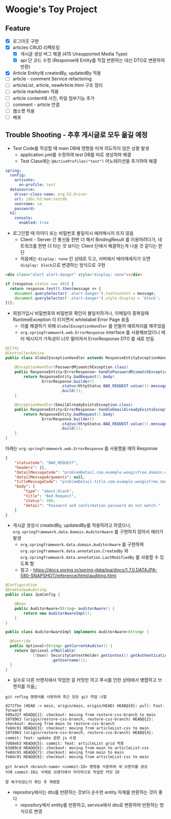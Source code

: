 # Woogie's Toy Project

## Feature
- [x] 로그아웃 구현
- [x] articles CRUD 리팩토링
  - [x] 게시글 생성 버그 해결 (415 Unsupported Media Type)
  - [x] api 단 코드 수정 (Response에 Entity를 직접 반환하는 대신 DTO로 변환하여 반환)
- [x] Article Entity에 createdBy, updatedBy 적용
- [ ] article - comment Service refactoring
- [ ] articleList, article, newArticle.html 구조 정리
- [ ] article markdown 적용
- [ ] article content에 사진, 파일 첨부기능 추가
- [ ] comment - article 연결
- [ ] 웹소켓 적용
- [ ] 배포

## Trouble Shooting - 추후 게시글로 모두 옮길 예정
- Test Code를 작성할 때 main DB에 영향을 미쳐 의도하지 않은 상황 발생
  - application.yml를 수정하여 test DB를 따로 생성하여 해결
  - Test Class에는 `@ActiveProfiles("test")` 어노테이션을 추가하여 해결

```yaml
spring:
  config:
    activate:
      on-profile: test
  datasource:
    driver-class-name: org.h2.Driver
    url: jdbc:h2:mem:testdb
    username: sa
    password:
  h2:
    console:
      enabled: true
```

- 로그인할 때 아이디 또는 비밀번호 불일치시 에러메시지 뜨지 않음
  - Client - Server 간 통신을 한번 더 해서 BindingResult 를 이용하려다가, 네트워크를 한번 더 타는 것 보다는 Client 단에서 해결하는게 나을 것 같다는 판단
  - 처음에는 `display: none` 인 상태로 두고, 서버에서 에러메세지가 오면 `display: block`으로 변경하는 방식으로 구현
```html
<div class="alert alert-danger" style="display: none"></div>
```
```javascript
if (response.status === 401) {
  return response.text().then(message => {
    document.querySelector('.alert-danger').textContent = message;
    document.querySelector('.alert-danger').style.display = 'block';  
})};
```

- 회원가입시 비밀번호와 비밀번호 확인이 불일치하거나, 이메일이 중복일때 RuntimeException 이 터지면서 whitelabel Error Page 표출
  - 이를 해결하기 위해 `GlobalExceptionHandler` 를 만들어 예외처리를 해주었음
  - `org.springframework.web.ErrorResponse` interface 를 사용해보았더니 에러 메시지가 가독성이 너무 떨어져서 ErrorResponse DTO 를 새로 만듬
```java
@Slf4j
@ControllerAdvice
public class GlobalExceptionHandler extends ResponseEntityExceptionHandler {

    @ExceptionHandler(PasswordMismatchException.class)
    public ResponseEntity<ErrorResponse> handlePasswordMismatchException(PasswordMismatchException e) {
        return ResponseEntity.badRequest().body(
                ErrorResponse.builder()
                        .status(HttpStatus.BAD_REQUEST.value()).message(e.getMessage())
                        .build());
    }

    @ExceptionHandler(EmailAlreadyExistsException.class)
    public ResponseEntity<ErrorResponse> handleEmailAlreadyExistsException(EmailAlreadyExistsException e) {
        return ResponseEntity.badRequest().body(
                ErrorResponse.builder()
                        .status(HttpStatus.BAD_REQUEST.value()).message(e.getMessage())
                        .build());
    }
}
```
아래는 `org.springframework.web.ErrorResponse` 를 사용했을 때의 Response
```json
{
    "statusCode": "BAD_REQUEST",
    "headers": {},
    "detailMessageCode": "problemDetail.com.example.woogisfree.domain.user.exception.PasswordMismatchException",
    "detailMessageArguments": null,
    "titleMessageCode": "problemDetail.title.com.example.woogisfree.domain.user.exception.PasswordMismatchException",
    "body": {
        "type": "about:blank",
        "title": "Bad Request",
        "status": 400,
        "detail": "Password and confirmation password do not match."
    }
}
```

- 게시글 생성시 createdBy, updatedBy를 적용하려고 하였으나, `org.springframework.data.domain.AuditorAware` 를 구현하지 않아서 에러가 발생
  - `org.springframework.data.domain.AuditorAware` 를 구현하여 `org.springframework.data.annotation.CreatedBy` 와 `org.springframework.data.annotation.LastModifiedBy` 를 사용할 수 있도록 함
  - 참고 - https://docs.spring.io/spring-data/jpa/docs/1.7.0.DATAJPA-580-SNAPSHOT/reference/html/auditing.html
```java
@Configuration
@EnableJpaAuditing
public class JpaConfig {

    @Bean
    public AuditorAware<String> auditorAware() {
        return new AuditorAwareImpl();
    }
}

public class AuditorAwareImpl implements AuditorAware<String> {

  @Override
  public Optional<String> getCurrentAuditor() {
    return Optional.ofNullable(
            ((User) SecurityContextHolder.getContext().getAuthentication().getPrincipal())
                    .getUsername());
  }
}
```

- 실수로 다른 브랜치에서 작업한 걸 커밋만 하고 푸시를 안한 상태에서 병합하고 브랜치를 지움;;
```shell
git reflog 명령어를 사용하여 최근 모든 git 작업 나열

d272f5e (HEAD -> main, origin/main, origin/HEAD) HEAD@{0}: pull: Fast-forward
509a32f HEAD@{1}: checkout: moving from restore-css-branch to main
197d963 (origin/restore-css-branch, restore-css-branch) HEAD@{2}: checkout: moving from main to restore-css-branch
fe8dc91 HEAD@{3}: checkout: moving from articleList-css to main
197d963 (origin/restore-css-branch, restore-css-branch) HEAD@{4}: commit: feat: update 관련 js 수정
7d88eb3 HEAD@{5}: commit: feat: articleList grid 적용
63d09cd HEAD@{6}: checkout: moving from main to articleList-css
fe8dc91 HEAD@{7}: checkout: moving from main to main
fe8dc91 HEAD@{8}: checkout: moving from articleList-css to main

git branch <branch-name> <commit-ID> 명령을 사용하여 새 브랜치를 생성
이때 commit-ID는 삭제된 브랜치에서 마지막으로 작업한 커밋 ID

잘 복구되었는지 확인 후 재병합
```

- repository에서는 dto를 반환하는 것보다 순수한 entity 자체를 반환하는 것이 좋다
  - repository에서 entity를 반환하고, service에서 dto로 변환하여 반환하는 방식으로 변경